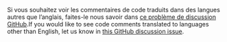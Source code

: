 <span data-ttu-id="c1f06-101">Si vous souhaitez voir les commentaires de code traduits dans des langues autres que l’anglais, faites-le nous savoir dans [ce problème de discussion GitHub](https://github.com/MicrosoftDocs/feedback/issues/2515).</span><span class="sxs-lookup"><span data-stu-id="c1f06-101">If you would like to see code comments translated to languages other than English, let us know in [this GitHub discussion issue](https://github.com/MicrosoftDocs/feedback/issues/2515).</span></span>